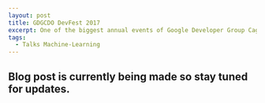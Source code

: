 ```yaml
---
layout: post
title: GDGCDO DevFest 2017
excerpt: One of the biggest annual events of Google Developer Group Cagayan de Oro (GDGCDO) and in other GDG chapters around the world, DevFest encourages collaboration of like-minded developers to develop disruptive technologies to help the society and to inspire aspiring developers to start building what's next. Read the blog about my experience at DevFest 2017 and my talk about Image Processing with TensorFlow.
tags: 
  - Talks Machine-Learning
---
```


## Blog post is currently being made so stay tuned for updates.